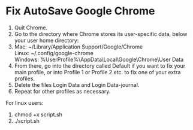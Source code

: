 # Fix AutoSave Google Chrome

1. Quit Chrome.
3. Go to the directory where Chrome stores its user-specific data, below your user home directory:
4. Mac: ~/Library/Application Support/Google/Chrome   
   Linux: ~/.config/google-chrome   
   Windows: %UserProfile%\AppData\Local\Google\Chrome\User Data   
4. From there, go into the directory called Default if you want to fix your main profile, or into Profile 1 or    Profile 2 etc. to fix one of your extra profiles.
5. Delete the files Login Data and Login Data-journal.
6. Repeat for other profiles as necessary.


For linux users:
1. chmod +x script.sh 
2. ./script.sh
